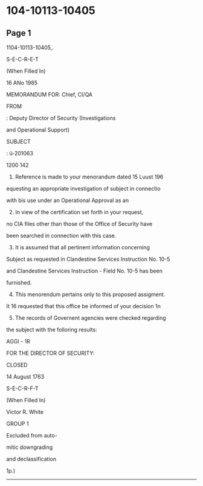 # 104-10113-10405

## Page 1

1104-10113-10405,.

S-E-C-R-E-T

(When Filled In)

16 ANo 1985

MEMORANDUM FOR: Chief, CI/QA

FROM

: Deputy Director of Security (Investigations

and Operational Support)

SUBJECT

: ü-201063

1200 142

1. Reference is made to your menorandum dated 15 Luust 196

equesting an appropriate investigation of subject in connectio

with bis use under an Operational Approval as an

2. In view of the certification set forth in your request,

no CIA files other than those of the Office of Security have

been searched in connection with this case.

3. It is assumed that all pertinent information concerning

Subject as requested in Clandestine Services Instruction No. 10-5

and Clandestine Services Instruction - Field No. 10-5 has been

furnished.

4. This menorendum pertains only to this proposed assigment.

It 16 requested that this office be informed of your decision 1n

5. The records of Governent agencies were checked regarding

the subject with the folloring results:

AGGI - 1R

FOR THE DIRECTOR OF SECURITY:

CLOSED

14 August 1763

S-E-C-R-F-T

(When Filled In)

Victor R. White

GROUP 1

Excluded from auto-

mitic downgrading

and declassification

1p.)

---

